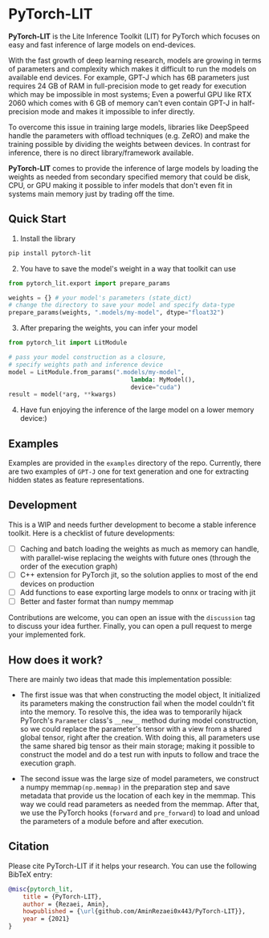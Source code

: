 # PyTorch-LIT
**PyTorch-LIT** is the Lite Inference Toolkit (LIT) for PyTorch which focuses on easy and fast inference of large models on end-devices.

With the fast growth of deep learning research, models are growing in terms of parameters and complexity which makes it difficult to run the models on available end devices. For example, GPT-J which has 6B parameters just requires 24 GB of RAM in full-precision mode to get ready for execution which may be impossible in most systems; 
Even a powerful GPU like RTX 2060 which comes with 6 GB of memory can't even contain GPT-J in half-precision mode and makes it impossible to infer directly.

To overcome this issue in training large models, libraries like DeepSpeed handle the parameters with offload techniques (e.g. ZeRO) and make the training possible by dividing the weights between devices. In contrast for inference, there is no direct library/framework available. 

**PyTorch-LIT** comes to provide the inference of large models by loading the weights as needed from secondary specified memory that could be disk, CPU, or GPU making it possible to infer models that don't even fit in systems main memory just by trading off the time.

## Quick Start
1. Install the library

```bash
pip install pytorch-lit
```

2. You have to save the model's weight in a way that toolkit can use

```python
from pytorch_lit.export import prepare_params

weights = {} # your model's parameters (state_dict)
# change the directory to save your model and specify data-type
prepare_params(weights, ".models/my-model", dtype="float32")
```

3. After preparing the weights, you can infer your model

```python
from pytorch_lit import LitModule

# pass your model construction as a closure, 
# specify weights path and inference device 
model = LitModule.from_params(".models/my-model",
                                  lambda: MyModel(),
                                  device="cuda")
result = model(*arg, **kwargs)
```

4. Have fun enjoying the inference of the large model on a lower memory device:)

## Examples
Examples are provided in the `examples` directory of the repo. Currently, there are two examples of `GPT-J` one for text generation and one for extracting hidden states as feature representations.

## Development
This is a WIP and needs further development to become a stable inference toolkit. Here is a checklist of future developments:

- [ ] Caching and batch loading the weights as much as memory can handle, with parallel-wise replacing the weights with future ones (through the order of the execution graph)
- [ ] C++ extension for PyTorch jit, so the solution applies to most of the end devices on production
- [ ] Add functions to ease exporting large models to onnx or tracing with jit
- [ ] Better and faster format than numpy memmap

Contributions are welcome, you can open an issue with the `discussion` tag to discuss your idea further. Finally, you can open a pull request to merge your implemented fork.

## How does it work?
There are mainly two ideas that made this implementation possible:

- The first issue was that when constructing the model object, It initialized its parameters making the construction fail when the model couldn't fit into the memory. To resolve this, the idea was to temporarily hijack PyTorch's `Parameter` class's `__new__` method during model construction, so we could replace the parameter's tensor with a view from a shared global tensor, right after the creation.
  With doing this, all parameters use the same shared big tensor as their main storage; making it possible to construct the model and do a test run with inputs to follow and trace the execution graph.
  
- The second issue was the large size of model parameters, we construct a numpy memmap`(np.memmap)` in the preparation step and save metadata that provide us the location of each key in the memmap. This way we could read parameters as needed from the memmap.
After that, we use the PyTorch hooks (`forward` and `pre_forward`) to load and unload the parameters of a module before and after execution.
## Citation
Please cite PyTorch-LIT if it helps your research. You can use the following BibTeX entry:

```bibtex
@misc{pytorch_lit,
	title = {PyTorch-LIT},
	author = {Rezaei, Amin},
	howpublished = {\url{github.com/AminRezaei0x443/PyTorch-LIT}},
	year = {2021}
}
```
